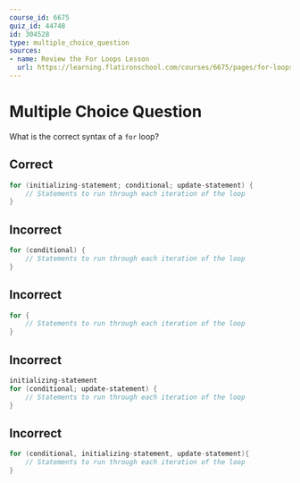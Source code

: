 ```yaml
---
course_id: 6675
quiz_id: 44748
id: 304528
type: multiple_choice_question
sources:
- name: Review the For Loops Lesson
  url: https://learning.flatironschool.com/courses/6675/pages/for-loops?module_item_id=539077
---
```


# Multiple Choice Question

What is the correct syntax of a `for` loop?

## Correct

```java
for (initializing-statement; conditional; update-statement) {
    // Statements to run through each iteration of the loop
}
```

## Incorrect

```java
for (conditional) {
    // Statements to run through each iteration of the loop
}
```

## Incorrect

```java
for {
    // Statements to run through each iteration of the loop
}
```

## Incorrect

```java
initializing-statement
for (conditional; update-statement) {
    // Statements to run through each iteration of the loop
}
```

## Incorrect

```java
for (conditional, initializing-statement, update-statement){
    // Statements to run through each iteration of the loop
}
```
